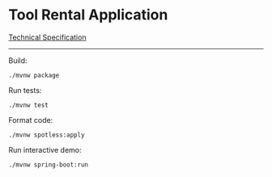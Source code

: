 # Tool Rental Application

[Technical Specification](techspec.pdf)

---

Build:
```
./mvnw package
````

Run tests:
```
./mvnw test
````

Format code:
```
./mvnw spotless:apply
````

Run interactive demo:
```
./mvnw spring-boot:run
````

